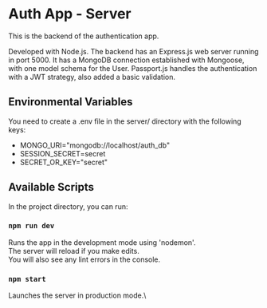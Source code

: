 # Auth App - Server

This is the backend of the authentication app.

Developed with Node.js. The backend has an Express.js web server running in port 5000. It has a MongoDB connection established with Mongoose, with one model schema for the User. Passport.js handles the authentication with a JWT strategy, also added a basic validation.

## Environmental Variables

You need to create a .env file in the server/ directory with the following keys:

- MONGO_URI="mongodb://localhost/auth_db"
- SESSION_SECRET=secret
- SECRET_OR_KEY="secret"

## Available Scripts

In the project directory, you can run:

### `npm run dev`

Runs the app in the development mode using 'nodemon'.\
The server will reload if you make edits.\
You will also see any lint errors in the console.

### `npm start`

Launches the server in production mode.\
